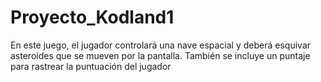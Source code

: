 # Proyecto_Kodland1
En este juego, el jugador controlará una nave espacial y deberá esquivar asteroides que se mueven por la pantalla. También se incluye un puntaje para rastrear la puntuación del jugador
